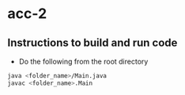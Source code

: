 # acc-2

## Instructions to build and run code
- Do the following from the root directory
```bash
java <folder_name>/Main.java
javac <folder_name>.Main
```
